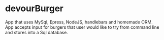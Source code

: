 # devourBurger

App that uses MySql, Epress, NodeJS, handlebars and homemade ORM. App accepts input for burgers that user would like to try from command line and stores into a Sql database. 
